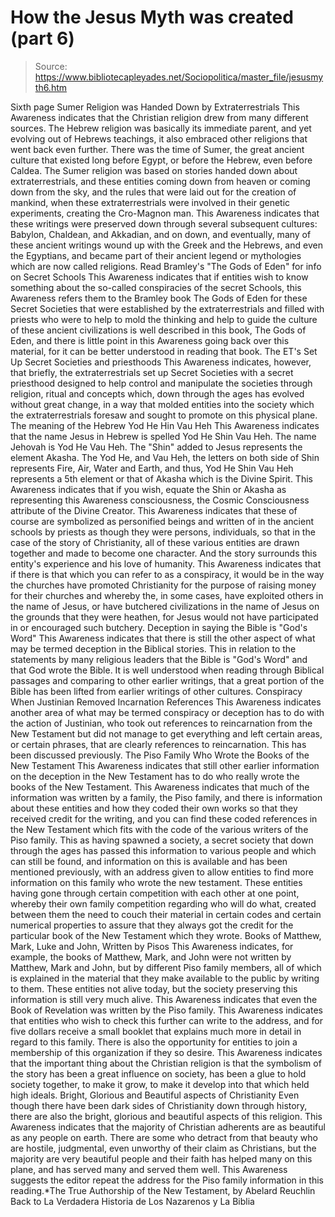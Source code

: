 # How the Jesus Myth was created (part 6)

> Source: https://www.bibliotecapleyades.net/Sociopolitica/master_file/jesusmyth6.htm

Sixth page
Sumer
Religion was Handed Down by Extraterrestrials
This Awareness indicates that the
Christian religion drew from many different sources. The Hebrew religion was
basically its immediate parent, and yet evolving out of Hebrews teachings,
it also embraced other religions that went back even further. There was the
time of
Sumer, the great ancient culture that existed long
before Egypt, or
before the Hebrew, even before Caldea.
The Sumer religion was based on stories
handed down about extraterrestrials, and these entities coming down from heaven
or coming down from the sky, and the rules that were laid out for the creation
of mankind, when these extraterrestrials were involved in their genetic experiments,
creating the Cro-Magnon man.
This Awareness indicates that these
writings were preserved down through several subsequent cultures: Babylon,
Chaldean, and Akkadian, and on down, and eventually, many of these ancient
writings wound up with the Greek and the Hebrews, and even the
Egyptians,
and became part of their ancient legend or mythologies which are now called
religions.
Read Bramley's "The Gods of Eden" for info on Secret Schools
This Awareness indicates that if entities wish to know something about the so-called conspiracies of the secret Schools, this Awareness refers them to the Bramley book The Gods of Eden for these Secret Societies that were established by the extraterrestrials and filled with priests who were to help to mold the thinking and help to guide the culture of these ancient civilizations is well described in this book, The Gods of Eden, and there is little point in this Awareness going back over this material, for it can be better understood in reading that book.
The
ET's Set Up Secret Societies and priesthoods
This Awareness indicates, however,
that briefly, the extraterrestrials set up
Secret Societies with a secret
priesthood designed to help control and manipulate the societies through
religion,
ritual and concepts which, down through the ages has evolved without great
change, in a way that molded entities into the society which the extraterrestrials
foresaw and sought to promote on this physical plane.
The
meaning of the Hebrew Yod He Hin Vau Heh
This Awareness
indicates that the name Jesus in Hebrew is spelled Yod He Shin Vau
Heh. The name
Jehovah is Yod He Vau Heh. The "Shin" added to Jesus
represents the element Akasha. The Yod He, and Vau Heh, the letters on both
side of Shin represents Fire, Air, Water and Earth, and thus, Yod He Shin
Vau Heh represents a 5th element or that of Akasha which is the Divine Spirit.
This Awareness indicates that if
you wish, equate the Shin or Akasha as representing this Awareness consciousness,
the Cosmic Consciousness attribute of the Divine Creator. This Awareness indicates
that these of course are symbolized as personified beings and written of in
the ancient schools by priests as though they were persons, individuals, so
that in the case of the story of Christianity, all of these various entities
are drawn together and made to become one character. And the story surrounds
this entity's experience and his love of humanity.
This Awareness indicates that if there is that which you can refer to as a conspiracy, it would be in the way the churches have promoted Christianity for the purpose of raising money for their churches and whereby the, in some cases, have exploited others in the name of Jesus, or have butchered civilizations in the name of Jesus on the grounds that they were heathen, for Jesus would not have participated in or encouraged such butchery.
Deception in saying the Bible is "God's Word"
This Awareness indicates that there is still the other aspect of what may be termed deception in the Biblical stories. This in relation to the statements by many religious leaders that the Bible is "God's Word" and that God wrote the Bible. It is well understood when reading through Biblical passages and comparing to other earlier writings, that a great portion of the Bible has been lifted from earlier writings of other cultures.
Conspiracy When Justinian Removed Incarnation References
This Awareness indicates another area of what may be termed conspiracy or deception has to do with the action of Justinian, who took out references to reincarnation from the New Testament but did not manage to get everything and left certain areas, or certain phrases, that are clearly references to reincarnation. This has been discussed previously.
The Piso Family Who Wrote the Books of the New Testament
This Awareness indicates that still other earlier information on the deception in the New Testament has to do who really wrote the books of the New Testament. This Awareness indicates that much of the information was written by a family, the Piso family, and there is information about these entities and how they coded their own works so that they received credit for the writing, and you can find these coded references in the New Testament which fits with the code of the various writers of the Piso family. This as having spawned a society, a secret society that down through the ages has passed this information to various people and which can still be found, and information on this is available and has been mentioned previously, with an address given to allow entities to find more information on this family who wrote the new testament.
These entities having gone through certain competition with each other at one point, whereby their own family competition regarding who will do what, created between them the need to couch their material in certain codes and certain numerical properties to assure that they always got the credit for the particular book of the New Testament which they wrote.
Books of Matthew, Mark, Luke and John, Written by Pisos
This Awareness indicates, for example, the books of Matthew, Mark, and John were not written by Matthew, Mark and John, but by different Piso family members, all of which is explained in the material that they make available to the public by writing to them. These entities not alive today, but the society preserving this information is still very much alive.
This Awareness indicates that even the Book of Revelation was written by the Piso family. This Awareness indicates that entities who wish to check this further can write to the address, and for five dollars receive a small booklet that explains much more in detail in regard to this family. There is also the opportunity for entities to join a membership of this organization if they so desire.
This Awareness indicates that the important thing about the Christian religion is that the symbolism of the story has been a great influence on society, has been a glue to hold society together, to make it grow, to make it develop into that which held high ideals.
Bright, Glorious and Beautiful aspects of Christianity
Even though there have been dark sides of Christianity down through history, there are also the bright, glorious and beautiful aspects of this religion. This Awareness indicates that the majority of Christian adherents are as beautiful as any people on earth. There are some who detract from that beauty who are hostile, judgmental, even unworthy of their claim as Christians, but the majority are very beautiful people and their faith has helped many on this plane, and has served many and served them well.
This Awareness suggests the editor repeat the address for the Piso family information in this reading.*The True Authorship of the New Testament, by Abelard Reuchlin
Back to La Verdadera Historia de Los Nazarenos y La Biblia

